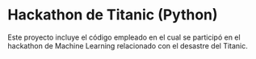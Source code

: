 # Hackathon de Titanic (Python)
Este proyecto incluye el código empleado en el cual se participó en el hackathon de Machine Learning relacionado con el desastre del Titanic.
